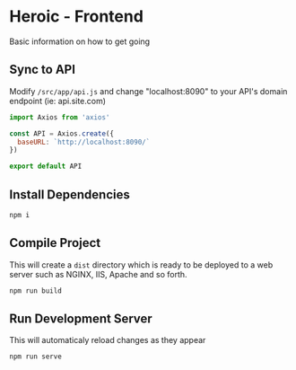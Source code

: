 # Heroic - Frontend 
Basic information on how to get going 


## Sync to API 
Modify `/src/app/api.js` and change "localhost:8090" to your API's domain endpoint (ie: api.site.com)
```javascript
import Axios from 'axios'

const API = Axios.create({
  baseURL: `http://localhost:8090/`
})

export default API
```


## Install Dependencies
```bash
npm i
```

## Compile Project
This will create a `dist` directory which is ready to be deployed to a web server such as NGINX, IIS, Apache and so forth.
```bash
npm run build
```

## Run Development Server 
This will automaticaly reload changes as they appear 
```bash
npm run serve
```
